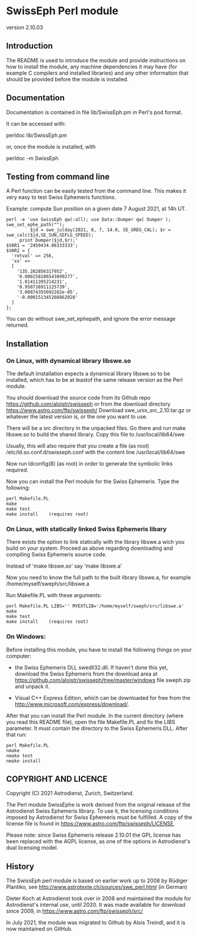 # SwissEph Perl module

version 2.10.03

## Introduction

The README is used to introduce the module and provide instructions on
how to install the module, any machine dependencies it may have (for
example C compilers and installed libraries) and any other information
that should be provided before the module is installed.

## Documentation

Documentation is contained in file lib/SwissEph.pm in Perl's pod format.

It can be accessed with: 

perldoc lib/SwissEph.pm

or, once the module is installed,  with

perldoc -m SwissEph

## Testing from command line

A Perl function can be easily tested from the command line. This makes it very easy to test Swiss Ephemeris functions.

Example: compute Sun position on a given date 7 August 2021, at 14h UT.

```
perl -e 'use SwissEph qw(:all); use Data::Dumper qw( Dumper ); swe_set_ephe_path("");
         $jd = swe_julday(2021, 8, 7, 14.0, SE_GREG_CAL); $r = swe_calc($jd,SE_SUN,SEFLG_SPEED);
	 print Dumper($jd,$r);'
$VAR1 = '2459434.08333333';
$VAR2 = {
  'retval' => 256,
  'xx' =>
  [
    '135.282856317952',
    '0.000158106543899277',
    '1.01411395214231',
    '0.958716911125739',
    '3.00874355692282e-05',
    '-0.000151345208862028'
  ]
};

```

You can do without swe_set_ephepath, and ignore the error message returned.


## Installation

### On Linux, with dynamical library libswe.so

The default iinstallation expects a dynamical library libswe.so to be installed,
which has to be at leastof the same release version as the Perl module.

You should download the source code from its Github repo https://github.com/aloistr/swisseph
or from the download directory  https://www.astro.com/ftp/swisseph/
Download  swe_unix_src_2.10.tar.gz or whatever the latest version is, or the one you want to use.

There will be a src directory in the unpacked files. Go there and run
  make libswe.so
to build the shared library.  Copy this file to /usr/local/lib64/swe 

Usually, this will also require that you create a file (as root)
  /etc/ld.so.conf.d/swisseph.conf
with the content line
  /usr/local/lib64/swe

Now run ldconfig(8) (as root) in order to generate the
symbolic links required.

Now you can install the Perl module for the Swiss Ephemeris.
Type the following:
```
perl Makefile.PL
make
make test
make install	(requires root)
```

### On Linux, with statically linked Swiss Ephemeris libary

There exists the option to link statically with the library libswe.a wich you
build on your system. Proceed as above regarding downloading and compiling Swiss Ephemeris source code.

Instead of 'make libswe.so' say 'make libswe.a'

Now you need to know the full path to the built library libswe.a, for example /home/myself/sweph/src/libswe.a

Run Makefile.PL with these arguments:

```
perl Makefile.PL LIBS='' MYEXTLIB='/home/myself/sweph/src/libswe.a'
make
make test
make install	(requires root)
```


### On Windows:

Before installing this module, you have to install the following things
on your computer:

- the Swiss Ephemeris DLL swedll32.dll. If haven't done this yet,
  download the Swiss Ephemeris from the download area at 
  https://github.com/aloistr/swisseph/tree/master/windows file sweph.zip and unpack it.

- Visual C++ Express Edition, which can be downloaded for free from the
  http://www.microsoft.com/express/download/.

After that you can install the Perl module. In the current directory 
(where you read this README file), open the file Makefile.PL and
fix the LIBS parameter. It must contain the directory to the Swiss Ephemeris
DLL. After that run:

```
perl Makefile.PL
nmake
nmake test
nmake install
```


## COPYRIGHT AND LICENCE

Copyright (C) 2021 Astrodienst, Zurich, Switzerland.

The Perl module SwissEphe is work derived from the original release of the Astrodienst Swiss Ephemeris library.
To use it, the licensing conditions imposed by Astrodienst for Swiss Ephemeris must
be fulfilled. A copy of the license file is found in https://www.astro.com/ftp/swisseph/LICENSE.

Please note: since Swiss Ephemeris release 2.10.01 the GPL license has been
replaced with the AGPL license, as one of the options in Astrodienst's dual licensing model.

## History

The SwissEph perl module is based on earlier work up to 2008 by Rüdiger Plantiko, see
http://www.astrotexte.ch/sources/swe_perl.html (in German)

Dieter Koch at Astrodienst took over in 2008 and maintained the module for Astrodienst's internal use,
until 2020. It was made available for download since 2009, in https://www.astro.com/ftp/swisseph/src/

In July 2021, the module was migrated to Github by Alois Treindl, and it is now maintained on GitHub.

